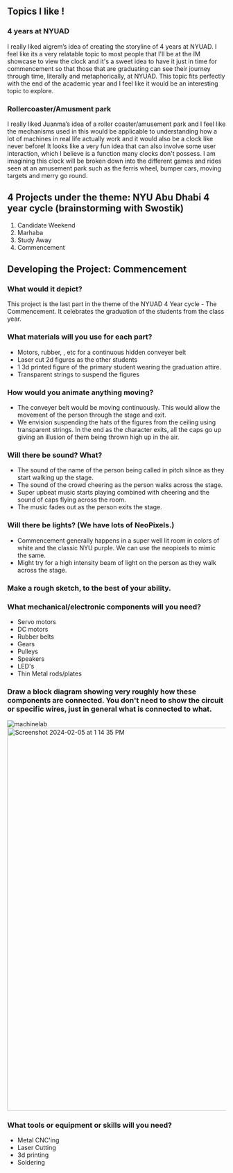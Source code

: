 ## Topics I like !

### 4 years at NYUAD

I really liked aigrem’s idea of creating the storyline of 4 years at NYUAD. I feel like its a very relatable topic to most people that I'll be at the IM showcase to view the clock and it's a sweet idea to have it just in time for commencement so that those that are graduating can see their journey through time, literally and metaphorically, at NYUAD. This topic fits perfectly with the end of the academic year and I feel like it would be an interesting topic to explore. 

### Rollercoaster/Amusment park

I really liked Juanma’s idea of a roller coaster/amusement park and I feel like the mechanisms used in this would be applicable to understanding how a lot of machines in real life actually work and it would also be a clock like never before! It looks like a very fun idea that can also involve some user interaction, which I believe is a function many clocks don't possess. I am imagining this clock will be broken down into the different games and rides seen at an amusement park such as the ferris wheel, bumper cars, moving targets and merry go round.  



## 4 Projects under the theme: NYU Abu Dhabi 4 year cycle (brainstorming with Swostik)

1. Candidate Weekend
2. Marhaba
3. Study Away
4. Commencement

## Developing the Project: Commencement

### What would it depict?

This project is the last part in the theme of the NYUAD 4 Year cycle - The Commencement. It celebrates the graduation of the students from the class year.

### What materials will you use for each part?

- Motors, rubber, , etc for a continuous hidden conveyer belt
- Laser cut 2d figures as the other students
- 1 3d printed figure of the primary student wearing the graduation attire.
- Transparent strings to suspend the figures

### How would you animate anything moving?

- The conveyer belt would be moving continuously. This would allow the movement of the person through the stage and exit.
- We envision suspending the hats of the figures from the ceiling using transparent strings. In the end as the character exits, all the caps go up giving an illusion of them being thrown high up in the air.

### Will there be sound? What?

- The sound of the name of the person being called in pitch silnce as they start walking up the stage.
- The sound of the crowd cheering as the person walks across the stage.
- Super upbeat music starts playing combined with cheering and the sound of caps flying across the room.
- The music fades out as the person exits the stage.

### Will there be lights? (We have lots of NeoPixels.)

- Commencement generally happens in a super well lit room in colors of white and the classic NYU purple. We can use the neopixels to mimic the same.
- Might try for a high intensity beam of light on the person as they walk across the stage.

### Make a rough sketch, to the best of your ability.

### What mechanical/electronic components will you need?

- Servo motors
- DC motors
- Rubber belts
- Gears
- Pulleys
- Speakers
- LED's
- Thin Metal rods/plates

### Draw a block diagram showing very roughly how these components are connected. You don't need to show the circuit or specific wires, just in general what is connected to what.

![machinelab](https://github.com/daniaezz/machineLab/assets/90758857/3b1fc077-470c-47f6-9b37-0605e862c829)
<img width="881" alt="Screenshot 2024-02-05 at 1 14 35 PM" src="https://github.com/daniaezz/machineLab/assets/90758857/f3df176f-06fe-4140-9e5d-a7977b2a21b4">


### What tools or equipment or skills will you need?

- Metal CNC'ing
- Laser Cutting
- 3d printing
- Soldering
